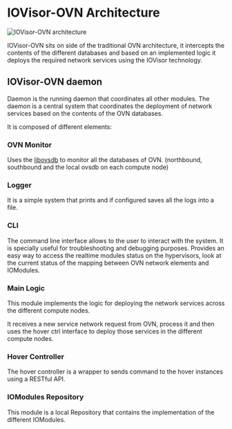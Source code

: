 # IOVisor-OVN Architecture

![IOVisor-OVN architecture](https://raw.githubusercontent.com/netgroup-polito/iovisor-ovn/master/docs/iovisor-ovn-architecture.png)

IOVisor-OVN sits on side of the traditional OVN architecture, it intercepts the
contents of the different databases and based on an implemented logic it deploys
the required network services using the IOVisor technology.

## IOVisor-OVN daemon

Daemon is the running daemon that coordinates all other modules.
The daemon is a central system that coordinates the deployment of network services
based on the contents of the OVN databases.

It is composed of different elements:

### OVN Monitor

Uses the [libovsdb](https://github.com/socketplane/libovsdb) to monitor all the
databases of OVN. (northbound, southbound and the local ovsdb on each compute node)

### Logger

It is a simple system that prints and if configured saves all the logs into a file.

### CLI

The command line interface allows to the user to interact with the system.
It is specially useful for troubleshooting and debugging purposes.
Provides an easy way to access the realtime modules status on the hypervisors, look at the current status of the mapping between OVN network elements and IOModules.

### Main Logic

This module implements the logic for deploying the network services across the different compute nodes.

It receives a new service network request from OVN, process it and then uses the hover ctrl interface to deploy those services in the different compute nodes.

### Hover Controller

The hover controller is a wrapper to sends command to the hover instances using a RESTful API.

### IOModules Repository

This module is a local Repository that contains the implementation of the different IOModules.
